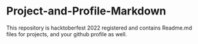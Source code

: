# Project-and-Profile-Markdown
This repository is hacktoberfest 2022 registered and contains Readme.md files for projects, and your github profile as well.
